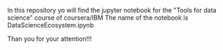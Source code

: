 In this repository yo will find the jupyter notebook for the "Tools for data science" course of coursera/IBM
The name of the notebook is DataScienceEcosystem.ipynb

Than you for your attention!!!
